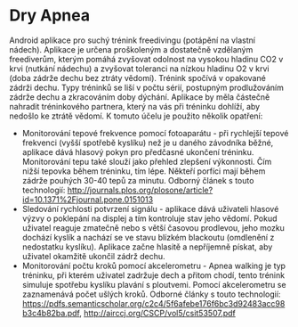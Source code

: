 # Dry Apnea
Android aplikace pro suchý trénink freedivingu (potápění na vlastní nádech). Aplikace je určena proškoleným a dostatečně vzdělaným freediverům, kterým pomáhá zvyšovat odolnost na vysokou hladinu CO2 v krvi (nutkání nádechu) a zvyšovat toleranci na nízkou hladinu O2 v krvi (doba zádrže dechu bez ztráty vědomí). Trénink spočívá v opakované zádrži dechu. Typy tréninků se liší v počtu sérií, postupným prodlužováním zádrže dechu a zkracováním doby dýchání.
Aplikace by měla částečně nahradit tréninkového partnera, který na vás při tréninku dohlíží, aby nedošlo ke ztrátě vědomí. K tomuto účelu je použito několik opatření:
 - Monitorování tepové frekvence pomocí fotoaparátu - při rychlejší tepové frekvenci (vyšší spotřebě kyslíku) než je u daného závodníka        běžné, aplikace dává hlasový pokyn pro předčasné ukončení tréninku. Monitorování tepu také slouží jako přehled zlepšení výkonnosti. Čím    nižší tepovka během tréninku, tím lépe. Někteří porfíci mají během zádrže pouhých 30-40 tepů za minutu.
   Odborný článek s touto technologií: http://journals.plos.org/plosone/article?id=10.1371%2Fjournal.pone.0151013
 - Sledování rychlosti potvrzení signálu - aplikace dává uživateli hlasové výzvy o poklepání na displej a tím kontroluje stav jeho vědomí.    Pokud uživatel reaguje zmatečně nebo s větší časovou prodlevou, jeho mozku dochází kyslík a nachází se ve stavu blízkém blackoutu          (omdlenění z nedostatku kyslíku). Aplikace začne hlasitě a nepříjemně pískat, aby uživatel okamžitě ukončil zádrž dechu.
- Monitorování počtu kroků pomocí akcelerometru - Apnea walking je typ tréninku, při kterém uživatel zadržuje dech a přitom chodí, tento     trénink simuluje spotřebu kyslíku plavání s ploutvemi. Pomocí akcelerometru se zaznamenává počet ušlých kroků.
  Odborné články s touto technologií: https://pdfs.semanticscholar.org/c2c4/5f6afebe176f6bc3d92483acc98b3c4b82ba.pdf, http://airccj.org/CSCP/vol5/csit53507.pdf
